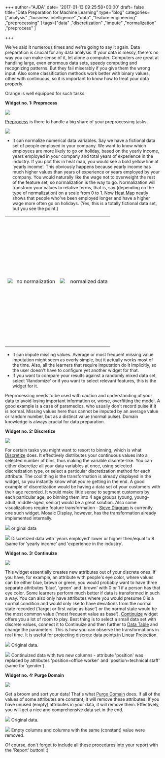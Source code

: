 +++
author="AJDA"
date= '2017-01-13 09:25:58+00:00'
draft= false
title="Data Preparation for Machine Learning"
type="blog"
categories=["analysis" ,"business intelligence" ,"data" ,"feature engineering" ,"preprocessing"  ]
tags=["data" ,"discretization" ,"impute" ,"normalization" ,"preprocess" ]

+++

We've said it numerous times and we're going to say it again. Data preparation is crucial for any data analysis. If your data is messy, there's no way you can make sense of it, let alone a computer. Computers are great at handling large, even enormous data sets, speedy computing and recognizing patterns. But they fail miserably if you give them the wrong input. Also some classification methods work better with binary values, other with continuous, so it is important to know how to treat your data properly.

Orange is well equipped for such tasks.



**Widget no. 1: Preprocess**

![](/images/2017/01/preprocess.png)

[Preprocess](http://docs.orange.biolab.si/3/visual-programming/widgets/data/preprocess.html) is there to handle a big share of your preprocessing tasks.



![](/images/2017/01/original-data.png)

 * It can normalize numerical data variables. Say we have a fictional data set of people employed in your company. We want to know which employees are more likely to go on holiday, based on the yearly income, years employed in your company and total years of experience in the industry. If you plot this in heat map, you would see a bold yellow line at 'yearly income'. This obviously happens because yearly income has much higher values than years of experience or years employed by your company. You would naturally like the wage not to overweight the rest of the feature set, so normalization is the way to go. Normalization will transform your values to relative terms, that is, say (depending on the type of normalization) on a scale from 0 to 1. Now [Heat Map](http://docs.orange.biolab.si/3/visual-programming/widgets/visualize/heatmap.html) neatly shows that people who've been employed longer and have a higher wage more often go on holidays. (Yes, this is a totally fictional data set, but you see the point.)

<table style="width: 100%;" >
<tbody >
<tr style="height: 424px;" >

<td style="height: 424px;" >

![](/images/2016/04/heatmap1.png)
  no normalization
</td>

<td style="height: 424px;" >

![](/images/2016/04/heatmap2.png)
   normalized data
</td>
</tr>
</tbody>
</table>

* It can impute missing values. Average or most frequent missing value imputation might seem as overly simple, but it actually works most of the time. Also, all the learners that require imputation do it implicitly, so the user doesn't have to configure yet another widget for that.
* If you want to compare your results against a randomly mixed data set, select 'Randomize' or if you want to select relevant features, this is the widget for it.

Preprocessing needs to be used with caution and understanding of your data to avoid losing important information or, worse, overfitting the model. A good example is a case of paramedics, who usually don't record pulse if it is normal. Missing values here thus cannot be imputed by an average value or random number, but as a distinct value (normal pulse). Domain knowledge is always crucial for data preparation.



**Widget no. 2: Discretize**

![](/images/2017/01/discretize.png)

For certain tasks you might want to resort to binning, which is what [Discretize](http://docs.orange.biolab.si/3/visual-programming/widgets/data/discretize.html) does. It effectively distributes your continuous values into a selected number of bins, thus making the variable discrete-like. You can either discretize all your data variables at once, using selected discretization type, or select a particular discretization method for each attribute. The cool thing is the transformation is already displayed in the widget, so you instantly know what you're getting in the end. A good example of discretization would be having a data set of your customers with their age recorded. It would make little sense to segment customers by each particular age, so binning them into 4 age groups (young, young-adult, middle-aged, senior) would be a great solution. Also some visualizations require feature transformation - [Sieve Diagram](http://docs.orange.biolab.si/3/visual-programming/widgets/visualize/sievediagram.html) is currently one such widget. Mosaic Display, however, has the transformation already implemented internally.



![](/images/2016/04/discretize1.png)
original data



![](/images/2016/04/discretize2.png)
Discretized data with 'years employed' lower or higher then/equal to 8 (same for 'yearly income' and 'experience in the industry'.



**Widget no. 3: Continuize**

![](/images/2017/01/continuize.png)

This widget essentially creates new attributes out of your discrete ones. If you have, for example, an attribute with people's eye color, where values can be either blue, brown or green, you would probably want to have three separate attributes 'blue', 'green' and 'brown' with 0 or 1 if a person has that eye color. Some learners perform much better if data is transformed in such a way. You can also only have attributes where you would presume 0 is a normal condition and would only like to have deviations from the normal state recorded ('target or first value as base') or the normal state would be the most common value ('most frequent value as base'). [Continuize](http://docs.orange.biolab.si/3/visual-programming/widgets/data/continuize.html) widget offers you a lot of room to play. Best thing is to select a small data set with discrete values, connect it to Continuize and then further to [Data Table](http://docs.orange.biolab.si/3/visual-programming/widgets/data/datatable.html) and change the parameters. This is how you can observe the transformations in real time. It is useful for projecting discrete data points in [Linear Projection](http://docs.orange.biolab.si/3/visual-programming/widgets/visualize/linearprojection.html).



![](/images/2016/04/continuize1.png)
Original data.



![](/images/2016/04/continuize2.png)
Continuized data with two new columns - attribute 'position' was replaced by attributes 'position=office worker' and 'position=technical staff' (same for 'gender').



**Widget no. 4: Purge Domain**

![](/images/2017/01/purge.png)

Get a broom and sort your data! That's what [Purge Domain](http://docs.orange.biolab.si/3/visual-programming/widgets/data/purgedomain.html) does. If all of the values of some attributes are constant, it will remove these attributes. If you have unused (empty) attributes in your data, it will remove them. Effectively, you will get a nice and comprehensive data set in the end.

![](/images/2016/04/purge1.png)
Original data.



![](/images/2016/04/purge2.png)
Empty columns and columns with the same (constant) value were removed.



Of course, don't forget to include all these procedures into your report with the 'Report' button! :)

